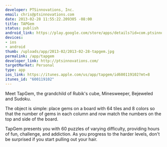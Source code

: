 ```yaml
--- 
developer: PTSinnovations, Inc.
email: chris@ptsinnovations.com
date: 2013-02-28 11:55:22.209305 -08:00
title: TAPGem
status: publish
android_link: https://play.google.com/store/apps/details?id=com.ptsinnovations.tapgem&hl=en
devices: 
- ios
- android
thumb: /uploads/app/2013-02/2013-02-28-tapgem.jpg
permalink: /app/tapgem
developer_link: http://ptsinnovations.com/
targetMarket: Personal
type: app
ios_link: https://itunes.apple.com/us/app/tapgem/id600119102?mt=8
itunes_id: "600119102"
---
```



Meet TapGem, the grandchild of Rubik's cube, Minesweeper, Bejeweled and Sudoku. 

The object is simple: place gems on a board with 64 tiles and 8 colors so that the number of gems in each column and row match the numbers on the top and side of the board.
 
TapGem presents you with 60 puzzles of varying difficulty, providing hours of fun, challenge, and addiction. As you progress to the harder levels, don't be surprised if you start pulling out your hair.
